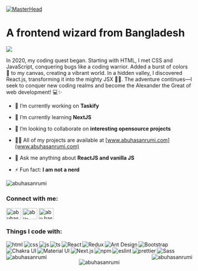 [![MasterHead](https://i.imgur.com/MT7mAta.png)](https:www.abuhasanrumi.com)

# A frontend wizard from Bangladesh

[![](https://visitcount.itsvg.in/api?id=abuhasanrumi&icon=0&color=0)](https://visitcount.itsvg.in)

In 2020, my coding quest began. Starting with HTML, I met CSS and JavaScript, conquering bugs like a coding warrior. Added a burst of colors 🌈 to my canvas, creating a vibrant world. In a hidden valley, I discovered React.js, transforming it into the mighty JSX 🙋‍♀️. The adventure continues—I seek to conquer new coding realms and become the Alexander the Great of web development! 💻✨

- 🔭 I’m currently working on **Taskify**

- 🌱 I’m currently learning **NextJS**

- 👯 I’m looking to collaborate on **interesting opensource projects**

- 👨‍💻 All of my projects are available at [www.abuhasanrumi.com](www.abuhasanrumi.com)

- 💬 Ask me anything about **ReactJS and vanilla JS**

- ⚡ Fun fact: **I am not a nerd**

<p align="left"><img src="https://github-profile-trophy.vercel.app/?username=abuhasanrumi" alt="abuhasanrumi" /></p>

<h3 align="left">Connect with me:</h3>
<p align="left">
<a href="https://dev.to/abuhasanrumi" target="blank"><img align="center" src="https://raw.githubusercontent.com/rahuldkjain/github-profile-readme-generator/master/src/images/icons/Social/devto.svg" alt="abuhasanrumi" height="30" width="40" /></a>
<a href="https://linkedin.com/in/abu-hasan-rumi" target="blank"><img align="center" src="https://raw.githubusercontent.com/rahuldkjain/github-profile-readme-generator/master/src/images/icons/Social/linked-in-alt.svg" alt="abu-hasan-rumi" height="30" width="40" /></a>
<a href="https://fb.com/abu.hasan.rumi" target="blank"><img align="center" src="https://raw.githubusercontent.com/rahuldkjain/github-profile-readme-generator/master/src/images/icons/Social/facebook.svg" alt="abu.hasan.rumi" height="30" width="40" /></a>
</p>

<h3 align="left">Things I code with:</h3>
<img align="left" src="https://img.shields.io/badge/HTML5-E34F26?style=for-the-badge&logo=html5&logoColor=white" alt="html" />
<img align="left" src="https://img.shields.io/badge/CSS3-1572B6?style=for-the-badge&logo=css3&logoColor=white" alt="css" />
<img align="left" src="https://img.shields.io/badge/JavaScript-323330?style=for-the-badge&logo=javascript&logoColor=F7DF1E" alt="js" />
<img align="left" src="https://img.shields.io/badge/TypeScript-007ACC?style=for-the-badge&logo=typescript&logoColor=white" alt="ts" />
<img align="left" src="https://img.shields.io/badge/React-20232A?style=for-the-badge&logo=react&logoColor=61DAFB" alt="React" />
<img align="left" src="https://img.shields.io/badge/Redux-593D88?style=for-the-badge&logo=redux&logoColor=white" alt="Redux" />
<img align="left" src="https://img.shields.io/badge/Ant%20Design-1890FF?style=for-the-badge&logo=antdesign&logoColor=white" alt="Ant Design" />
<img align="left" src="https://img.shields.io/badge/Bootstrap-563D7C?style=for-the-badge&logo=bootstrap&logoColor=white" alt="Bootstrap" />
<img align="left" src="https://img.shields.io/badge/Chakra--UI-319795?style=for-the-badge&logo=chakra-ui&logoColor=white" alt="Chakra UI" />
<img align="left" src="https://img.shields.io/badge/Material%20UI-007FFF?style=for-the-badge&logo=mui&logoColor=white" alt="Material UI" />
<img align="left" src="https://img.shields.io/badge/next%20js-000000?style=for-the-badge&logo=nextdotjs&logoColor=white" alt="Next.js" />
<img align="left" src="https://img.shields.io/badge/npm-CB3837?style=for-the-badge&logo=npm&logoColor=white" alt="npm" />
<img align="left" src="https://img.shields.io/badge/eslint-3A33D1?style=for-the-badge&logo=eslint&logoColor=white" alt="eslint" />
<img align="left" src="https://img.shields.io/badge/prettier-1A2C34?style=for-the-badge&logo=prettier&logoColor=F7BA3E" alt="prettier" />
<img align="left" src="https://img.shields.io/badge/Sass-CC6699?style=for-the-badge&logo=sass&logoColor=white" alt="Sass" />
<br>
<img align="left" src="https://github-readme-stats.vercel.app/api?username=abuhasanrumi&theme=tokyonight&hide_border=true&include_all_commits=true&count_private=true" alt="abuhasanrumi" />

<img  align="right" src="https://github-readme-stats.vercel.app/api/top-langs/?username=abuhasanrumi&theme=tokyonight&hide_border=true&include_all_commits=true&count_private=true&layout=compact" alt="abuhasanrumi" />

<br>

<p style="text-align: center"><img  src="https://github-readme-streak-stats.herokuapp.com/?user=abuhasanrumi&theme=tokyonight&hide_border=true" alt="abuhasanrumi" /></p>
